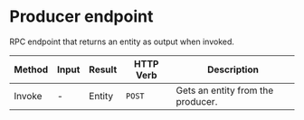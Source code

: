 # Producer endpoint

RPC endpoint that returns an entity as output when invoked.

| Method | Input | Result | HTTP Verb | Description                       |
| ------ | ----- | ------ | --------- | --------------------------------- |
| Invoke | -     | Entity | `POST`    | Gets an entity from the producer. |
